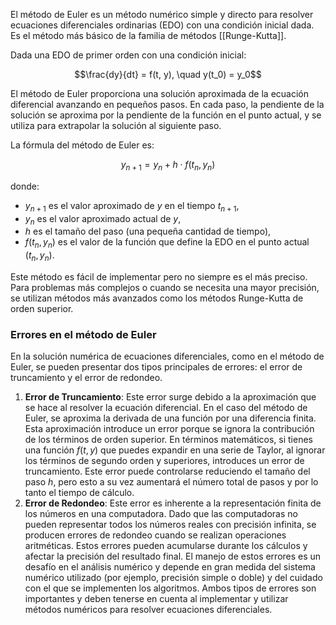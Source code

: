 El método de Euler es un método numérico simple y directo para resolver ecuaciones diferenciales ordinarias (EDO) con una condición inicial dada. Es el método más básico de la familia de métodos [[Runge-Kutta]].

Dada una EDO de primer orden con una condición inicial:

$$\frac{dy}{dt} = f(t, y), \quad y(t_0) = y_0$$

El método de Euler proporciona una solución aproximada de la ecuación diferencial avanzando en pequeños pasos. En cada paso, la pendiente de la solución se aproxima por la pendiente de la función en el punto actual, y se utiliza para extrapolar la solución al siguiente paso.

La fórmula del método de Euler es:

$$y_{n+1} = y_n + h \cdot f(t_n, y_n)$$

donde:
- $y_{n+1}$ es el valor aproximado de $y$ en el tiempo $t_{n+1}$,
- $y_n$ es el valor aproximado actual de $y$,
- $h$ es el tamaño del paso (una pequeña cantidad de tiempo),
- $f(t_n, y_n)$ es el valor de la función que define la EDO en el punto actual $(t_n, y_n)$.

Este método es fácil de implementar pero no siempre es el más preciso. Para problemas más complejos o cuando se necesita una mayor precisión, se utilizan métodos más avanzados como los métodos Runge-Kutta de orden superior.

### Errores en el método de Euler

En la solución numérica de ecuaciones diferenciales, como en el método de Euler, se pueden presentar dos tipos principales de errores: el error de truncamiento y el error de redondeo.
1. **Error de Truncamiento**: Este error surge debido a la aproximación que se hace al resolver la ecuación diferencial. En el caso del método de Euler, se aproxima la derivada de una función por una diferencia finita. Esta aproximación introduce un error porque se ignora la contribución de los términos de orden superior. En términos matemáticos, si tienes una función $f(t, y)$ que puedes expandir en una serie de Taylor, al ignorar los términos de segundo orden y superiores, introduces un error de truncamiento. Este error puede controlarse reduciendo el tamaño del paso $h$, pero esto a su vez aumentará el número total de pasos y por lo tanto el tiempo de cálculo.
2. **Error de Redondeo**: Este error es inherente a la representación finita de los números en una computadora. Dado que las computadoras no pueden representar todos los números reales con precisión infinita, se producen errores de redondeo cuando se realizan operaciones aritméticas. Estos errores pueden acumularse durante los cálculos y afectar la precisión del resultado final. El manejo de estos errores es un desafío en el análisis numérico y depende en gran medida del sistema numérico utilizado (por ejemplo, precisión simple o doble) y del cuidado con el que se implementen los algoritmos.
Ambos tipos de errores son importantes y deben tenerse en cuenta al implementar y utilizar métodos numéricos para resolver ecuaciones diferenciales.